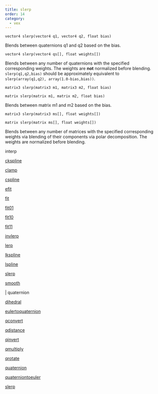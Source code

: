 ```yaml
---
title: slerp
order: 14
category:
  - vex
---
```


`vector4 slerp(vector4 q1, vector4 q2, float bias)`

Blends between quaternions q1 and q2 based on the bias.

`vector4 slerp(vector4 qs[], float weights[])`

Blends between any number of quaternions with the specified corresponding weights.
The weights are **not** normalized before blending.
`slerp(q1,q2,bias)` should be approximately equivalent to `slerp(array(q1,q2), array(1.0-bias,bias))`.

`matrix3 slerp(matrix3 m1, matrix3 m2, float bias)`

`matrix slerp(matrix m1, matrix m2, float bias)`

Blends between matrix m1 and m2 based on the bias.

`matrix3 slerp(matrix3 ms[], float weights[])`

`matrix slerp(matrix ms[], float weights[])`

Blends between any number of matrices with the specified corresponding weights via blending of their components via polar decomposition.
The weights are normalized before blending.

interp

[ckspline](ckspline.html)

[clamp](clamp.html)

[cspline](cspline.html)

[efit](efit.html)

[fit](fit.html)

[fit01](fit01.html)

[fit10](fit10.html)

[fit11](fit11.html)

[invlerp](invlerp.html)

[lerp](lerp.html)

[lkspline](lkspline.html)

[lspline](lspline.html)

[slerp](slerp.html)

[smooth](smooth.html)

|
quaternion

[dihedral](dihedral.html)

[eulertoquaternion](eulertoquaternion.html)

[qconvert](qconvert.html)

[qdistance](qdistance.html)

[qinvert](qinvert.html)

[qmultiply](qmultiply.html)

[qrotate](qrotate.html)

[quaternion](quaternion.html)

[quaterniontoeuler](quaterniontoeuler.html)

[slerp](slerp.html)
